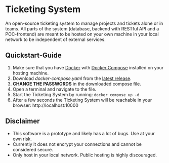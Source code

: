 # Ticketing System
An open-source ticketing system to manage projects and tickets alone or in teams. All parts of the system (database, backend with RESTful API and a POC-frontend) are meant to be hosted on your own machine in your local network to be independent of external services.

## Quickstart-Guide
1. Make sure that you have [Docker](https://www.docker.com/) with [Docker Compose](https://docs.docker.com/compose/install/) installed on your hosting machine.
1. Download *docker-compose.yaml* from the [latest release](https://github.com/dkettner/ticketing-system/releases/tag/v0.1.0).
1. __CHANGE THE PASSWORDS__ in the downloaded compose file.
1. Open a terminal and navigate to the file.
1. Start the Ticketing System by running: `docker compose up -d`
1. After a few seconds the Ticketing System will be reachable in your browser: http://localhost:10000

## Disclaimer
- This software is a prototype and likely has a lot of bugs. Use at your own risk.
- Currently it does not encrypt your connections and cannot be considered secure.
- Only host in your local network. Public hosting is highly discouraged.
